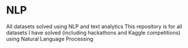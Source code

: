 # NLP
All datasets solved using NLP and text analytics
This repository is for all datasets I have solved (including hackathons and Kaggle competitions) using Natural Language Processing
